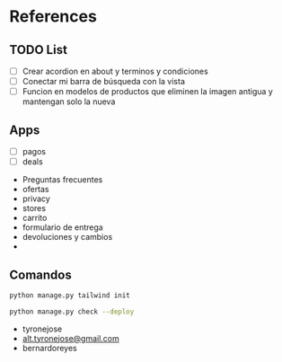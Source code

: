 # References

## TODO List

- [ ] Crear acordion en about y terminos y condiciones
- [ ] Conectar mi barra de búsqueda con la vista
- [ ] Funcion en modelos de productos que eliminen la imagen antigua y mantengan solo la nueva

## Apps

- [ ] pagos
- [ ] deals

- Preguntas frecuentes
- ofertas
- privacy
- stores
- carrito
- formulario de entrega
- devoluciones y cambios
- 

## Comandos

```bash
python manage.py tailwind init
```

```bash
python manage.py check --deploy
```

- tyronejose
- alt.tyronejose@gmail.com
- bernardoreyes
